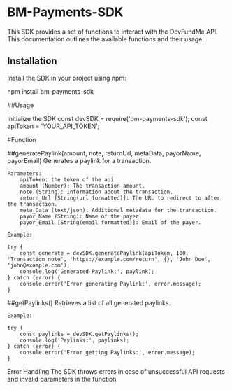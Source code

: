 # BM-Payments-SDK
This SDK provides a set of functions to interact with the DevFundMe API. This documentation outlines the available functions and their usage.

## Installation

Install the SDK in your project using npm:

npm install bm-payments-sdk

##Usage

Initialize the SDK
const devSDK = require('bm-payments-sdk');
const apiToken = 'YOUR_API_TOKEN';

#Function

##generatePaylink(amount, note, returnUrl, metaData, payorName, payorEmail)
Generates a paylink for a transaction.

    Parameters:
        apiToken: the token of the api
        amount (Number): The transaction amount.
        note (String): Information about the transaction.
        return_Url [String(url formatted)]: The URL to redirect to after the transaction.
        meta_Data (text/json): Additional metadata for the transaction.
        payor_Name (String): Name of the payer.
        payor_Email [String(email formatted)]: Email of the payer.

    Example:

    try {
        const generate = devSDK.generatePaylink(apiToken, 100, 'Transaction note', 'https://example.com/return', {}, 'John Doe', 'john@example.com');
        console.log('Generated Paylink:', paylink);
    } catch (error) {
        console.error('Error generating Paylink:', error.message);
    }

##getPaylinks()
Retrieves a list of all generated paylinks.

    Example:

    try {
        const paylinks = devSDK.getPaylinks();
        console.log('Paylinks:', paylinks);
    } catch (error) {
        console.error('Error getting Paylinks:', error.message);
    }

Error Handling
The SDK throws errors in case of unsuccessful API requests and invalid parameters in the function. 
